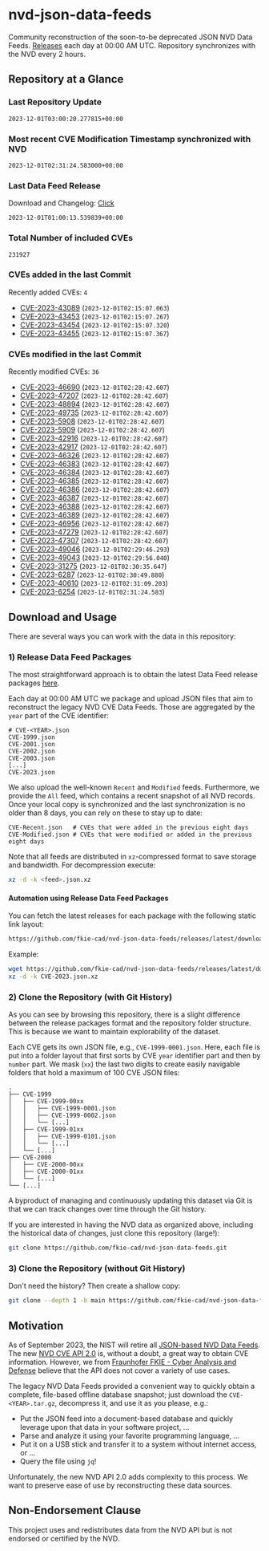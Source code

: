# nvd-json-data-feeds

Community reconstruction of the soon-to-be deprecated JSON NVD Data Feeds. 
[Releases](https://github.com/fkie-cad/nvd-json-data-feeds/releases/latest) each day at 00:00 AM UTC.
Repository synchronizes with the NVD every 2 hours.

## Repository at a Glance

### Last Repository Update

```plain
2023-12-01T03:00:20.277815+00:00
```

### Most recent CVE Modification Timestamp synchronized with NVD

```plain
2023-12-01T02:31:24.583000+00:00
```

### Last Data Feed Release

Download and Changelog: [Click](https://github.com/fkie-cad/nvd-json-data-feeds/releases/latest)

```plain
2023-12-01T01:00:13.539839+00:00
```

### Total Number of included CVEs

```plain
231927
```

### CVEs added in the last Commit

Recently added CVEs: `4`

* [CVE-2023-43089](CVE-2023/CVE-2023-430xx/CVE-2023-43089.json) (`2023-12-01T02:15:07.063`)
* [CVE-2023-43453](CVE-2023/CVE-2023-434xx/CVE-2023-43453.json) (`2023-12-01T02:15:07.267`)
* [CVE-2023-43454](CVE-2023/CVE-2023-434xx/CVE-2023-43454.json) (`2023-12-01T02:15:07.320`)
* [CVE-2023-43455](CVE-2023/CVE-2023-434xx/CVE-2023-43455.json) (`2023-12-01T02:15:07.367`)


### CVEs modified in the last Commit

Recently modified CVEs: `36`

* [CVE-2023-46690](CVE-2023/CVE-2023-466xx/CVE-2023-46690.json) (`2023-12-01T02:28:42.607`)
* [CVE-2023-47207](CVE-2023/CVE-2023-472xx/CVE-2023-47207.json) (`2023-12-01T02:28:42.607`)
* [CVE-2023-48894](CVE-2023/CVE-2023-488xx/CVE-2023-48894.json) (`2023-12-01T02:28:42.607`)
* [CVE-2023-49735](CVE-2023/CVE-2023-497xx/CVE-2023-49735.json) (`2023-12-01T02:28:42.607`)
* [CVE-2023-5908](CVE-2023/CVE-2023-59xx/CVE-2023-5908.json) (`2023-12-01T02:28:42.607`)
* [CVE-2023-5909](CVE-2023/CVE-2023-59xx/CVE-2023-5909.json) (`2023-12-01T02:28:42.607`)
* [CVE-2023-42916](CVE-2023/CVE-2023-429xx/CVE-2023-42916.json) (`2023-12-01T02:28:42.607`)
* [CVE-2023-42917](CVE-2023/CVE-2023-429xx/CVE-2023-42917.json) (`2023-12-01T02:28:42.607`)
* [CVE-2023-46326](CVE-2023/CVE-2023-463xx/CVE-2023-46326.json) (`2023-12-01T02:28:42.607`)
* [CVE-2023-46383](CVE-2023/CVE-2023-463xx/CVE-2023-46383.json) (`2023-12-01T02:28:42.607`)
* [CVE-2023-46384](CVE-2023/CVE-2023-463xx/CVE-2023-46384.json) (`2023-12-01T02:28:42.607`)
* [CVE-2023-46385](CVE-2023/CVE-2023-463xx/CVE-2023-46385.json) (`2023-12-01T02:28:42.607`)
* [CVE-2023-46386](CVE-2023/CVE-2023-463xx/CVE-2023-46386.json) (`2023-12-01T02:28:42.607`)
* [CVE-2023-46387](CVE-2023/CVE-2023-463xx/CVE-2023-46387.json) (`2023-12-01T02:28:42.607`)
* [CVE-2023-46388](CVE-2023/CVE-2023-463xx/CVE-2023-46388.json) (`2023-12-01T02:28:42.607`)
* [CVE-2023-46389](CVE-2023/CVE-2023-463xx/CVE-2023-46389.json) (`2023-12-01T02:28:42.607`)
* [CVE-2023-46956](CVE-2023/CVE-2023-469xx/CVE-2023-46956.json) (`2023-12-01T02:28:42.607`)
* [CVE-2023-47279](CVE-2023/CVE-2023-472xx/CVE-2023-47279.json) (`2023-12-01T02:28:42.607`)
* [CVE-2023-47307](CVE-2023/CVE-2023-473xx/CVE-2023-47307.json) (`2023-12-01T02:28:42.607`)
* [CVE-2023-49046](CVE-2023/CVE-2023-490xx/CVE-2023-49046.json) (`2023-12-01T02:29:46.293`)
* [CVE-2023-49043](CVE-2023/CVE-2023-490xx/CVE-2023-49043.json) (`2023-12-01T02:29:56.040`)
* [CVE-2023-31275](CVE-2023/CVE-2023-312xx/CVE-2023-31275.json) (`2023-12-01T02:30:35.647`)
* [CVE-2023-6287](CVE-2023/CVE-2023-62xx/CVE-2023-6287.json) (`2023-12-01T02:30:49.880`)
* [CVE-2023-40610](CVE-2023/CVE-2023-406xx/CVE-2023-40610.json) (`2023-12-01T02:31:09.203`)
* [CVE-2023-6254](CVE-2023/CVE-2023-62xx/CVE-2023-6254.json) (`2023-12-01T02:31:24.583`)


## Download and Usage

There are several ways you can work with the data in this repository:

### 1) Release Data Feed Packages

The most straightforward approach is to obtain the latest Data Feed release packages [here](https://github.com/fkie-cad/nvd-json-data-feeds/releases/latest).

Each day at 00:00 AM UTC we package and upload JSON files that aim to reconstruct the legacy NVD CVE Data Feeds.
Those are aggregated by the `year` part of the CVE identifier:

```
# CVE-<YEAR>.json
CVE-1999.json
CVE-2001.json
CVE-2002.json
CVE-2003.json
[...]
CVE-2023.json
```

We also upload the well-known `Recent` and `Modified` feeds.
Furthermore, we provide the `All` feed, which contains a recent snapshot of all NVD records.
Once your local copy is synchronized and the last synchronization is no older than 8 days, you can rely on these to stay up to date:

```plain
CVE-Recent.json   # CVEs that were added in the previous eight days
CVE-Modified.json # CVEs that were modified or added in the previous eight days
```

Note that all feeds are distributed in `xz`-compressed format to save storage and bandwidth.
For decompression execute:

```sh
xz -d -k <feed>.json.xz
```


#### Automation using Release Data Feed Packages

You can fetch the latest releases for each package with the following static link layout:

```sh
https://github.com/fkie-cad/nvd-json-data-feeds/releases/latest/download/CVE-<YEAR>.json.xz
```

Example:

```sh
wget https://github.com/fkie-cad/nvd-json-data-feeds/releases/latest/download/CVE-2023.json.xz
xz -d -k CVE-2023.json.xz
```

### 2) Clone the Repository (with Git History)

As you can see by browsing this repository, there is a slight difference between the release packages format and the repository folder structure.
This is because we want to maintain explorability of the dataset.

Each CVE gets its own JSON file, e.g., `CVE-1999-0001.json`.
Here, each file is put into a folder layout that first sorts by CVE `year` identifier part and then by `number` part.
We mask (`xx`) the last two digits to create easily navigable folders that hold a maximum of 100 CVE JSON files:

```plain
.
├── CVE-1999
│   ├── CVE-1999-00xx
│   │   ├── CVE-1999-0001.json
│   │   ├── CVE-1999-0002.json
│   │   └── [...]
│   ├── CVE-1999-01xx
│   │   ├── CVE-1999-0101.json
│   │   └── [...]
│   └── [...]
├── CVE-2000
│   ├── CVE-2000-00xx
│   ├── CVE-2000-01xx
│   └── [...]
└── [...]
```

A byproduct of managing and continuously updating this dataset via Git is that we can track changes over time through the Git history.

If you are interested in having the NVD data as organized above, including the historical data of changes, just clone this repository (large!):

```sh
git clone https://github.com/fkie-cad/nvd-json-data-feeds.git
```

### 3) Clone the Repository (without Git History)

Don't need the history? Then create a shallow copy:

```sh
git clone --depth 1 -b main https://github.com/fkie-cad/nvd-json-data-feeds.git
```

## Motivation

As of September 2023, the NIST will retire all [JSON-based NVD Data Feeds](https://nvd.nist.gov/vuln/data-feeds#divRetirementBanner-1).
The new [NVD CVE API 2.0](https://nvd.nist.gov/developers/vulnerabilities) is, without a doubt, a great way to obtain CVE information.
However, we from [Fraunhofer FKIE - Cyber Analysis and Defense](https://www.fkie.fraunhofer.de/en/departments/cad.html) believe that the API does not cover a variety of use cases.

The legacy NVD Data Feeds provided a convenient way to quickly obtain a complete, file-based offline database snapshot; just download the `CVE-<YEAR>.tar.gz`, decompress it, and use it as you please, e.g.:

* Put the JSON feed into a document-based database and quickly leverage upon that data in your software project, ...
* Parse and analyze it using your favorite programming language, ...
* Put it on a USB stick and transfer it to a system without internet access, or ...
* Query the file using `jq`!

Unfortunately, the new NVD API 2.0 adds complexity to this process.
We want to preserve ease of use by reconstructing these data sources.

## Non-Endorsement Clause

This project uses and redistributes data from the NVD API but is not endorsed or certified by the NVD.